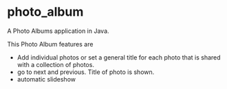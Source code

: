 # photo_album
A Photo Albums application in Java. 

This Photo Album features are 

- Add individual photos or set a general title for each photo that is shared with a collection of photos.
- go to next and previous. Title of photo is shown.
- automatic slideshow
